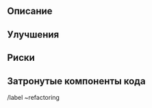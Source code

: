 ## Описание
<!-- Опишите где нужно рефакторить-->

## Улучшения
<!--Какие плюшки есть от этого рефакторинга?-->

## Риски
<!--Какие есть риски-->

## Затронутые компоненты кода
<!--Что будет изменено после рефакторинга?-->


/label ~refactoring
